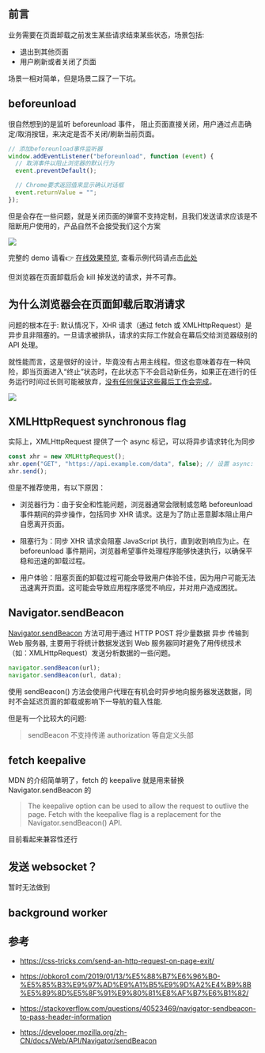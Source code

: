 ## 前言

业务需要在页面卸载之前发生某些请求结束某些状态，场景包括:

- 退出到其他页面
- 用户刷新或者关闭了页面

场景一相对简单，但是场景二踩了一下坑。

## beforeunload

很自然想到的是监听 beforeunload 事件， 阻止页面直接关闭，用户通过点击确定/取消按钮，来决定是否不关闭/刷新当前页面。

```js
// 添加beforeunload事件监听器
window.addEventListener("beforeunload", function (event) {
  // 取消事件以阻止浏览器的默认行为
  event.preventDefault();

  // Chrome要求返回值来显示确认对话框
  event.returnValue = "";
});
```
但是会存在一些问题，就是关闭页面的弹窗不支持定制，且我们发送请求应该是不阻断用户使用的，产品自然不会接受我们这个方案

![](https://cdn.jsdelivr.net/gh/chenxiaoyao6228/cloudimg@main/2023/before-unload-chrome-snapshot.png)

完整的 demo 请看👉 [在线效果预览](https://chenxiaoyao6228.github.io/html-preview/?https://github.com/chenxiaoyao6228/fe-notes/blob/main/踩坑汇总/_demo/page-before-unload), 查看示例代码请点击[此处](./_demo/page-before-unload/)


但浏览器在页面卸载后会 kill 掉发送的请求，并不可靠。

## 为什么浏览器会在页面卸载后取消请求

问题的根本在于: 默认情况下，XHR 请求（通过 fetch 或 XMLHttpRequest）是异步且非阻塞的。一旦请求被排队，请求的实际工作就会在幕后交给浏览器级别的 API 处理。

就性能而言，这是很好的设计，毕竟没有占用主线程。但这也意味着存在一种风险，即当页面进入“终止”状态时，在此状态下不会启动新任务，如果正在进行的任务运行时间过长则可能被放弃，[没有任何保证这些幕后工作会完成](https://developer.chrome.com/articles/page-lifecycle-api/#states)。

![](https://cdn.jsdelivr.net/gh/chenxiaoyao6228/cloudimg@main/2023/browser-page-lifecycle.png)

## XMLHttpRequest synchronous flag

实际上，XMLHttpRequest 提供了一个 async 标记，可以将异步请求转化为同步

```js
const xhr = new XMLHttpRequest();
xhr.open("GET", "https://api.example.com/data", false); // 设置 async: false
xhr.send();
```

但是不推荐使用，有以下原因：

- 浏览器行为：由于安全和性能问题，浏览器通常会限制或忽略 beforeunload 事件期间的异步操作，包括同步 XHR 请求。这是为了防止恶意脚本阻止用户自愿离开页面。

- 阻塞行为：同步 XHR 请求会阻塞 JavaScript 执行，直到收到响应为止。在 beforeunload 事件期间，浏览器希望事件处理程序能够快速执行，以确保平稳和迅速的卸载过程。

- 用户体验：阻塞页面的卸载过程可能会导致用户体验不佳，因为用户可能无法迅速离开页面。这可能会导致应用程序感觉不响应，并对用户造成困扰。

## Navigator.sendBeacon

[Navigator.sendBeacon](https://developer.mozilla.org/zh-CN/docs/Web/API/Navigator/sendBeacon) 方法可用于通过 HTTP POST 将少量数据 异步 传输到 Web 服务器, 主要用于将统计数据发送到 Web 服务器同时避免了用传统技术（如：XMLHttpRequest）发送分析数据的一些问题。

```js
navigator.sendBeacon(url);
navigator.sendBeacon(url, data);
```

使用 sendBeacon() 方法会使用户代理在有机会时异步地向服务器发送数据，同时不会延迟页面的卸载或影响下一导航的载入性能.

但是有一个比较大的问题:

> sendBeacon 不支持传递 authorization 等自定义头部

## fetch keepalive

MDN 的介绍简单明了，fetch 的 keepalive 就是用来替换 Navigator.sendBeacon 的

> The keepalive option can be used to allow the request to outlive the page. Fetch with the keepalive flag is a replacement for the Navigator.sendBeacon() API.

目前看起来兼容性还行

## 发送 websocket？

暂时无法做到

## background worker

## 参考

- https://css-tricks.com/send-an-http-request-on-page-exit/

- https://obkoro1.com/2019/01/13/%E5%88%B7%E6%96%B0-%E5%85%B3%E9%97%AD%E9%A1%B5%E9%9D%A2%E4%B9%8B%E5%89%8D%E5%8F%91%E9%80%81%E8%AF%B7%E6%B1%82/

- https://stackoverflow.com/questions/40523469/navigator-sendbeacon-to-pass-header-information

- https://developer.mozilla.org/zh-CN/docs/Web/API/Navigator/sendBeacon
